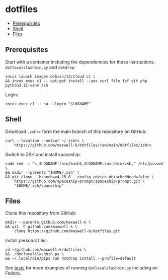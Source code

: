 # dotfiles

<!-- toc -->

- [Prerequisites](#prerequisites)
- [Shell](#shell)
- [Files](#files)

<!-- tocstop -->

## Prerequisites

Start with a container including the dependencies for these instructions,
`dotlocalslashbin.py` and `dotdrop`:

<!-- embedme .README.md-files/01.sh -->

```
incus launch images:debian/12/cloud c1 \
&& incus exec c1 -- apt-get install --yes curl file fzf git php python3.11-venv zsh
```

Login:

    incus exec c1 -- su --login "$LOGNAME"

## Shell

Download `.zshrc` form the main branch of this repository on GitHub:

    curl --location --output ~/.zshrc \
        https://github.com/maxwell-k/dotfiles/raw/main/dotfiles/zshrc

Switch to ZSH and install spaceship:

<!-- embedme .README.md-files/02.sh -->

```
sudo sed -i "s,$LOGNAME:/bin/bash$,$LOGNAME:/usr/bin/zsh," /etc/passwd \
&& mkdir --parents "$HOME/.zsh" \
&& git clone --branch=v4.15.0 --config advice.detachedHead=false \
    https://github.com/spaceship-prompt/spaceship-prompt.git \
    "$HOME/.zsh/spaceship"
```

## Files

Clone this repository from GitHub:

    mkdir --parents github.com/maxwell-k \
    && git -C github.com/maxwell-k \
        clone https://github.com/maxwell-k/dotfiles.git

<!-- for equivalent setup from local checkout see .README.md-files/03.sh -->

Install personal files:

<!-- embedme .README.md-files/04.sh -->

```
cd ~/github.com/maxwell-k/dotfiles \
&& ./dotlocalslashbin.py \
&& ~/.local/bin/pipx run dotdrop install --profile=default
```

<!-- cleanup in .README.md-files/cleanup.sh not shown -->

See [tests](/tests/) for more examples of running `dotlocalslashbin.py` including on Fedora.

<!-- vim: set filetype=markdown.embedme.markdown-toc.htmlCommentNoSpell.dprint : -->
